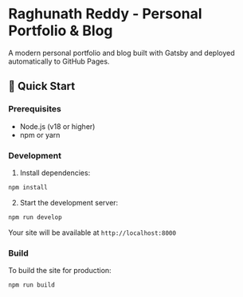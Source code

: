 # Raghunath Reddy - Personal Portfolio & Blog

A modern personal portfolio and blog built with Gatsby and deployed automatically to GitHub Pages.

## 🚀 Quick Start

### Prerequisites
- Node.js (v18 or higher)
- npm or yarn

### Development

1. Install dependencies:
```bash
npm install
```

2. Start the development server:
```bash
npm run develop
```

Your site will be available at `http://localhost:8000`

### Build

To build the site for production:
```bash
npm run build
```